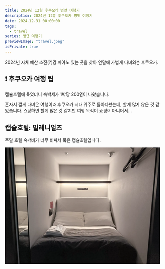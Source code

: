 ```yaml
---
title: 2024년 12월 후쿠오카 병맛 여행기
description: 2024년 12월 후쿠오카 병맛 여행기
date: 2024-12-31 00:00:00
tags:
  - travel
series: 병맛 여행기
previewImage: "travel.jpeg"
isPrivate: true
---
```


2024년 자체 예산 소진(?)겸 피아노 있는 곳을 찾아 연말에 가볍게 다녀와본 후쿠오카.


## ❗ 후쿠오카 여행 팁

캡슐호텔에 묵었더니 숙박세가 1박당 200엔이 나왔습니다. 

혼자서 짧게 다녀온 여행이라 후쿠오카 시내 위주로 돌아다녔는데, 할게 많지 않은 것 같았습니다. 쇼핑하면 할게 많은 것 같지만 여행 목적이 쇼핑이 아니어서...


## 캡슐호텔: 밀레니얼즈

주말 호텔 숙박비가 너무 비싸서 묵은 캡슐호텔입니다.

![](./images/2024-12-fukuoka/20241212-202655-fukuoka-millennials.webp)